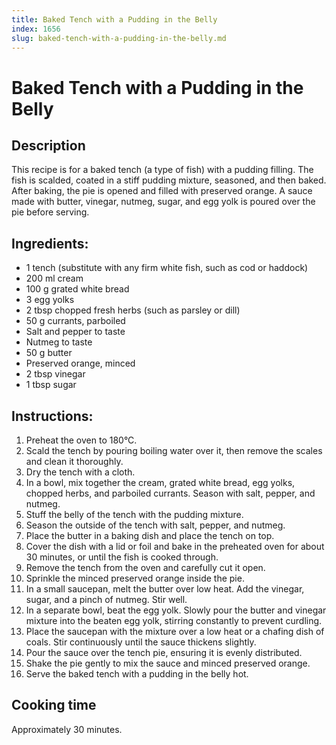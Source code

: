 ```yaml
---
title: Baked Tench with a Pudding in the Belly
index: 1656
slug: baked-tench-with-a-pudding-in-the-belly.md
---
```


# Baked Tench with a Pudding in the Belly

## Description
This recipe is for a baked tench (a type of fish) with a pudding filling. The fish is scalded, coated in a stiff pudding mixture, seasoned, and then baked. After baking, the pie is opened and filled with preserved orange. A sauce made with butter, vinegar, nutmeg, sugar, and egg yolk is poured over the pie before serving.

## Ingredients:
- 1 tench (substitute with any firm white fish, such as cod or haddock)
- 200 ml cream
- 100 g grated white bread
- 3 egg yolks
- 2 tbsp chopped fresh herbs (such as parsley or dill)
- 50 g currants, parboiled
- Salt and pepper to taste
- Nutmeg to taste
- 50 g butter
- Preserved orange, minced
- 2 tbsp vinegar
- 1 tbsp sugar

## Instructions:
1. Preheat the oven to 180°C.
2. Scald the tench by pouring boiling water over it, then remove the scales and clean it thoroughly.
3. Dry the tench with a cloth.
4. In a bowl, mix together the cream, grated white bread, egg yolks, chopped herbs, and parboiled currants. Season with salt, pepper, and nutmeg.
5. Stuff the belly of the tench with the pudding mixture.
6. Season the outside of the tench with salt, pepper, and nutmeg.
7. Place the butter in a baking dish and place the tench on top.
8. Cover the dish with a lid or foil and bake in the preheated oven for about 30 minutes, or until the fish is cooked through.
9. Remove the tench from the oven and carefully cut it open.
10. Sprinkle the minced preserved orange inside the pie.
11. In a small saucepan, melt the butter over low heat. Add the vinegar, sugar, and a pinch of nutmeg. Stir well.
12. In a separate bowl, beat the egg yolk. Slowly pour the butter and vinegar mixture into the beaten egg yolk, stirring constantly to prevent curdling.
13. Place the saucepan with the mixture over a low heat or a chafing dish of coals. Stir continuously until the sauce thickens slightly.
14. Pour the sauce over the tench pie, ensuring it is evenly distributed.
15. Shake the pie gently to mix the sauce and minced preserved orange.
16. Serve the baked tench with a pudding in the belly hot.

## Cooking time
Approximately 30 minutes.